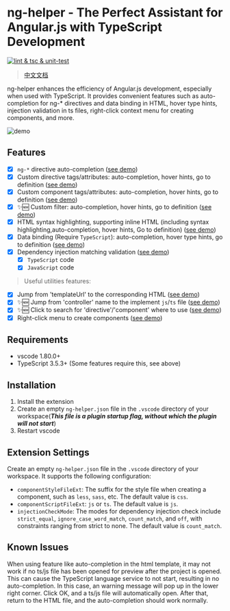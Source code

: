 
# ng-helper - The Perfect Assistant for Angular.js with TypeScript Development

[![lint & tsc & unit-test](https://github.com/huanguolin/ng-helper/actions/workflows/check.yml/badge.svg)](https://github.com/huanguolin/ng-helper/actions/workflows/check.yml)

> [中文文档](https://github.com/huanguolin/ng-helper/blob/main/packages/ng-helper-vscode/README.zh_cn.md)

ng-helper enhances the efficiency of Angular.js development, especially when used with TypeScript. It provides convenient features such as auto-completion for ng-* directives and data binding in HTML, hover type hints, injection validation in ts files, right-click context menu for creating components, and more.

![demo](https://raw.githubusercontent.com/huanguolin/ng-helper/main/resources/demo.gif)

## Features

- [x] `ng-*` directive auto-completion ([see demo](https://raw.githubusercontent.com/huanguolin/ng-helper/refs/heads/main/resources/builtin-directives-demo.gif))
- [x] Custom directive tags/attributes: auto-completion, hover hints, go to definition ([see demo](https://raw.githubusercontent.com/huanguolin/ng-helper/refs/heads/main/resources/directives-demo.gif))
- [x] Custom component tags/attributes: auto-completion, hover hints, go to definition ([see demo](https://raw.githubusercontent.com/huanguolin/ng-helper/refs/heads/main/resources/components-demo.gif))
- [x] ✨🆕 Custom filter: auto-completion, hover hints, go to definition ([see demo](https://raw.githubusercontent.com/huanguolin/ng-helper/refs/heads/main/resources/filters-demo.gif))
- [x] HTML syntax highlighting, supporting inline HTML (including syntax highlighting,auto-completion, hover hints, Go to definition) ([see demo](https://raw.githubusercontent.com/huanguolin/ng-helper/refs/heads/main/resources/inline-html-demo.gif))
- [x] Data binding (Require `TypeScript`): auto-completion, hover type hints, go to definition ([see demo](https://raw.githubusercontent.com/huanguolin/ng-helper/refs/heads/main/resources/data-binding-demo.gif))
- [x] Dependency injection matching validation ([see demo](https://raw.githubusercontent.com/huanguolin/ng-helper/refs/heads/main/resources/injection-validate-demo.gif))
  - [x] `TypeScript` code
  - [x] `JavaScript` code

> Useful utilities features:
- [x] Jump from 'templateUrl' to the corresponding HTML ([see demo](https://raw.githubusercontent.com/huanguolin/ng-helper/refs/heads/main/resources/template-url-jump-demo.gif))
- [x] ✨🆕 Jump from 'controller' name to the implement `js`/`ts` file ([see demo](https://raw.githubusercontent.com/huanguolin/ng-helper/refs/heads/main/resources/controller-jump-demo.gif))
- [x] ✨🆕 Click to search for 'directive'/'component' where to use ([see demo](https://raw.githubusercontent.com/huanguolin/ng-helper/refs/heads/main/resources/search-component-use-demo.gif))
- [x] Right-click menu to create components ([see demo](https://raw.githubusercontent.com/huanguolin/ng-helper/refs/heads/main/resources/create-component-demo.gif))

## Requirements

* vscode 1.80.0+
* TypeScript 3.5.3+ (Some features require this, see above) 

## Installation

1. Install the extension
2. Create an empty `ng-helper.json` file in the `.vscode` directory of your workspace(***This file is a plugin startup flag, without which the plugin will not start***)
3. Restart vscode

## Extension Settings

Create an empty `ng-helper.json` file in the `.vscode` directory of your workspace. It supports the following configuration:

* `componentStyleFileExt`: The suffix for the style file when creating a component, such as `less`, `sass`, etc. The default value is `css`.
* `componentScriptFileExt`: `js` or `ts`. The default value is `js`.
* `injectionCheckMode`: The modes for dependency injection check include `strict_equal`, `ignore_case_word_match`, `count_match`, and `off`, with constraints ranging from strict to none. The default value is `count_match`.

## Known Issues

When using feature like auto-completion in the html template, it may not work if no ts/js file has been opened for preview after the project is opened. This can cause the TypeScript language service to not start, resulting in no auto-completion. In this case, an warning message will pop up in the lower right corner. Click OK, and a ts/js file will automatically open. After that, return to the HTML file, and the auto-completion should work normally.
